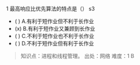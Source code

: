1
最高响应比优先算法的特点是（） s3
- ( ) A.有利于短作业但不利于长作业
- (x) B.有利于短作业又兼顾到长作业
- ( ) C.不利于短作业也不利于长作业
- ( ) D.不利于短作业但有利于长作业

> 知识点：进程和线程管理。
> 出处：网络
> 难度：1
> B
